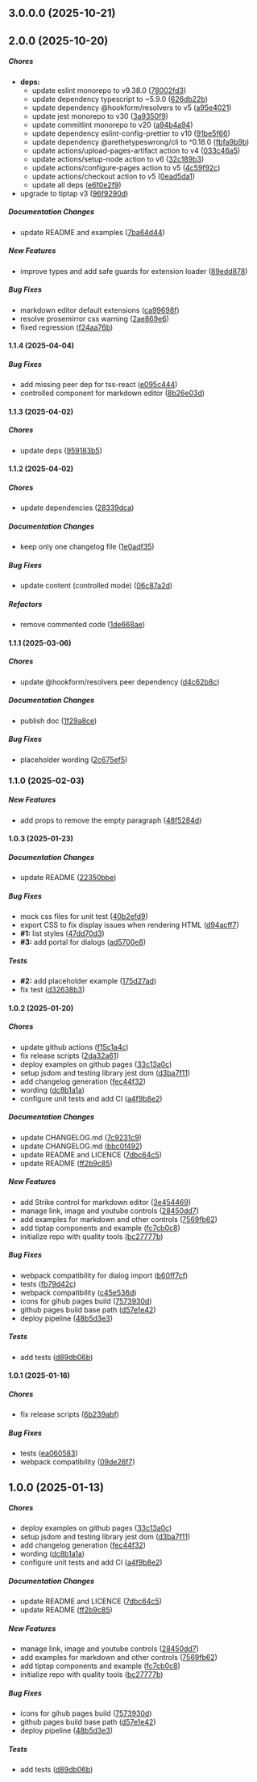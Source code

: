 ## 3.0.0.0 (2025-10-21)

## 2.0.0 (2025-10-20)

##### Chores

- **deps:**
    - update eslint monorepo to v9.38.0 ([78002fd3](https://github.com/IGNF/react-dsfr-tiptap/commit/78002fd3af89ef95d53566c568cebdf354aeb3be))
    - update dependency typescript to ~5.9.0 ([626db22b](https://github.com/IGNF/react-dsfr-tiptap/commit/626db22be088e966ab4c7cd7f5a74dafe11a76ee))
    - update dependency @hookform/resolvers to v5 ([a95e4021](https://github.com/IGNF/react-dsfr-tiptap/commit/a95e4021558133244a40ff78141946386e617877))
    - update jest monorepo to v30 ([3a9350f9](https://github.com/IGNF/react-dsfr-tiptap/commit/3a9350f9e3cc7f4907191cf38032c9f08960d024))
    - update commitlint monorepo to v20 ([a94b4a94](https://github.com/IGNF/react-dsfr-tiptap/commit/a94b4a94f24ac04d73b1d1ddcb936b2187f9a455))
    - update dependency eslint-config-prettier to v10 ([91be5f66](https://github.com/IGNF/react-dsfr-tiptap/commit/91be5f661857d0aa40c8632920683585087677a8))
    - update dependency @arethetypeswrong/cli to ^0.18.0 ([fbfa9b9b](https://github.com/IGNF/react-dsfr-tiptap/commit/fbfa9b9b875052af7c29ba328f8fccc0e7e01fd1))
    - update actions/upload-pages-artifact action to v4 ([033c46a5](https://github.com/IGNF/react-dsfr-tiptap/commit/033c46a549d95a3f28c586088e906f08f8be9133))
    - update actions/setup-node action to v6 ([32c189b3](https://github.com/IGNF/react-dsfr-tiptap/commit/32c189b31ea2ac23607841a7990911d7011da63f))
    - update actions/configure-pages action to v5 ([4c59f92c](https://github.com/IGNF/react-dsfr-tiptap/commit/4c59f92c05ea2f4529e5f4265333007dc256104b))
    - update actions/checkout action to v5 ([0ead5da1](https://github.com/IGNF/react-dsfr-tiptap/commit/0ead5da118f71ee85c4e1b865cc3409056519d2f))
    - update all deps ([e6f0e2f9](https://github.com/IGNF/react-dsfr-tiptap/commit/e6f0e2f95e556f384d61899092c49e15292dc37e))
- upgrade to tiptap v3 ([96f9290d](https://github.com/IGNF/react-dsfr-tiptap/commit/96f9290d01f5fb0b962f367f67c622263df9ca6d))

##### Documentation Changes

- update README and examples ([7ba64d44](https://github.com/IGNF/react-dsfr-tiptap/commit/7ba64d442e5c624b540860d20836dc8dcd01f1f1))

##### New Features

- improve types and add safe guards for extension loader ([89edd878](https://github.com/IGNF/react-dsfr-tiptap/commit/89edd878fede4448a648bbdf482bdbfded70f5af))

##### Bug Fixes

- markdown editor default extensions ([ca99698f](https://github.com/IGNF/react-dsfr-tiptap/commit/ca99698f6dbb90161adf39cd2e22a82b44ec4b27))
- resolve prosemirror css warning ([2ae869e6](https://github.com/IGNF/react-dsfr-tiptap/commit/2ae869e6bc284f6b35bb18dcf90f5246d1bb68a9))
- fixed regression ([f24aa76b](https://github.com/IGNF/react-dsfr-tiptap/commit/f24aa76bfeb869fd09058db3ec15f8d9a6303ac7))

#### 1.1.4 (2025-04-04)

##### Bug Fixes

- add missing peer dep for tss-react ([e095c444](https://github.com/IGNF/react-dsfr-tiptap/commit/e095c444cb817383296bf75bc58eae0a60cbdf8a))
- controlled component for markdown editor ([8b26e03d](https://github.com/IGNF/react-dsfr-tiptap/commit/8b26e03d833f23c8bc635543f5b28ad418bdaa4a))

#### 1.1.3 (2025-04-02)

##### Chores

- update deps ([959183b5](https://github.com/IGNF/react-dsfr-tiptap/commit/959183b5e5acf6c5819cd80ce1e9d734e0c75caa))

#### 1.1.2 (2025-04-02)

##### Chores

- update dependencies ([28339dca](https://github.com/IGNF/react-dsfr-tiptap/commit/28339dca603c772bf9bdadb1b91bf10f3e2f04b9))

##### Documentation Changes

- keep only one changelog file ([1e0adf35](https://github.com/IGNF/react-dsfr-tiptap/commit/1e0adf35a6f4becc865e0baddee618e45b3681c8))

##### Bug Fixes

- update content (controlled mode) ([06c87a2d](https://github.com/IGNF/react-dsfr-tiptap/commit/06c87a2d45fcdbc5aef272bd75a9ca5f4a550d8c))

##### Refactors

- remove commented code ([1de668ae](https://github.com/IGNF/react-dsfr-tiptap/commit/1de668aee28a42e38619958d88c1342bef72ea2e))

#### 1.1.1 (2025-03-06)

##### Chores

- update @hookform/resolvers peer dependency ([d4c62b8c](https://github.com/IGNF/react-dsfr-tiptap/commit/d4c62b8c3c0cb34ad2a4df0d4581234af453a286))

##### Documentation Changes

- publish doc ([1f29a8ce](https://github.com/IGNF/react-dsfr-tiptap/commit/1f29a8ced9c0075f5f60b98baf38c2413d7ae487))

##### Bug Fixes

- placeholder wording ([2c675ef5](https://github.com/IGNF/react-dsfr-tiptap/commit/2c675ef5a7c88188633eefbb63ffe090fccc5aea))

### 1.1.0 (2025-02-03)

##### New Features

- add props to remove the empty paragraph ([48f5284d](https://github.com/IGNF/react-dsfr-tiptap/commit/48f5284d1b59e9b6424b85edd6b8dc8ed55007fb))

#### 1.0.3 (2025-01-23)

##### Documentation Changes

- update README ([22350bbe](https://github.com/IGNF/react-dsfr-tiptap/commit/22350bbecfd1d97eebb38072d1f8f8d66db29d28))

##### Bug Fixes

- mock css files for unit test ([40b2efd9](https://github.com/IGNF/react-dsfr-tiptap/commit/40b2efd94f6ae11253619e562692e99777e31961))
- export CSS to fix display issues when rendering HTML ([d94acff7](https://github.com/IGNF/react-dsfr-tiptap/commit/d94acff7b18111845aa1f195ffba2b92426b9a3e))
- **#1:** list styles ([47dd70d3](https://github.com/IGNF/react-dsfr-tiptap/commit/47dd70d329ef7943a5da972d6827bda642353120))
- **#3:** add portal for dialogs ([ad5700e8](https://github.com/IGNF/react-dsfr-tiptap/commit/ad5700e8ab39fd5ceb0f37adbb8cd2c40c5f968e))

##### Tests

- **#2:** add placeholder example ([175d27ad](https://github.com/IGNF/react-dsfr-tiptap/commit/175d27ad45cd7b6ec7d5ad8d7d75abe0b758a30d))
- fix test ([d32638b3](https://github.com/IGNF/react-dsfr-tiptap/commit/d32638b33cc19aeba6f1816ce0083990917e07a9))

#### 1.0.2 (2025-01-20)

##### Chores

- update github actions ([f15c1a4c](https://github.com/IGNF/react-dsfr-tiptap/commit/f15c1a4c94de16c3b1e0368dcddb6cb54a4a6d62))
- fix release scripts ([2da32a61](https://github.com/IGNF/react-dsfr-tiptap/commit/2da32a61c8d9499d8dc3cb653497afe210e1afe0))
- deploy examples on github pages ([33c13a0c](https://github.com/IGNF/react-dsfr-tiptap/commit/33c13a0c3607e460ca95d5b441e75f48fc9af4c9))
- setup jsdom and testing library jest dom ([d3ba7f11](https://github.com/IGNF/react-dsfr-tiptap/commit/d3ba7f112a50d1d7f4a750de598a4058a7b0c213))
- add changelog generation ([fec44f32](https://github.com/IGNF/react-dsfr-tiptap/commit/fec44f3227874cc049f75fbbb2dc82e16e571281))
- wording ([dc8b1a1a](https://github.com/IGNF/react-dsfr-tiptap/commit/dc8b1a1aa4077a8fc5eb140dbd8192b222259479))
- configure unit tests and add CI ([a4f9b8e2](https://github.com/IGNF/react-dsfr-tiptap/commit/a4f9b8e25b0e6f82cffcda8980c23c27f2713234))

##### Documentation Changes

- update CHANGELOG.md ([7c9231c9](https://github.com/IGNF/react-dsfr-tiptap/commit/7c9231c9627b2d5701dce20f096128194317d71e))
- update CHANGELOG.md ([bbc0f492](https://github.com/IGNF/react-dsfr-tiptap/commit/bbc0f492050cb8129cc8f3c98578c499538134ef))
- update README and LICENCE ([7dbc64c5](https://github.com/IGNF/react-dsfr-tiptap/commit/7dbc64c52426ab7b4e171d0167000acef5d973c6))
- update README ([ff2b9c85](https://github.com/IGNF/react-dsfr-tiptap/commit/ff2b9c85df863595b8b51a13e693fff73e55054a))

##### New Features

- add Strike control for markdown editor ([3e454469](https://github.com/IGNF/react-dsfr-tiptap/commit/3e45446964629e88cfa662789c50002cc3834dbd))
- manage link, image and youtube controls ([28450dd7](https://github.com/IGNF/react-dsfr-tiptap/commit/28450dd75550404313b6470a9113ded6fc3261f3))
- add examples for markdown and other controls ([7569fb62](https://github.com/IGNF/react-dsfr-tiptap/commit/7569fb6258e91193e7ee35c634ce478b6fc4e3f1))
- add tiptap components and example ([fc7cb0c8](https://github.com/IGNF/react-dsfr-tiptap/commit/fc7cb0c883071cc95d864e4d34a9024ee538f004))
- initialize repo with quality tools ([bc27777b](https://github.com/IGNF/react-dsfr-tiptap/commit/bc27777b442d935e970f898396534b1a1f140aff))

##### Bug Fixes

- webpack compatibility for dialog import ([b60ff7cf](https://github.com/IGNF/react-dsfr-tiptap/commit/b60ff7cf44120f391f922e0127cf41458ee43767))
- tests ([fb79d42c](https://github.com/IGNF/react-dsfr-tiptap/commit/fb79d42cd014e39a313b10a77a457d8da0524f94))
- webpack compatibility ([c45e536d](https://github.com/IGNF/react-dsfr-tiptap/commit/c45e536d66e732fadc4a1e8abebe99c6ea3d1c7f))
- icons for gihub pages build ([7573930d](https://github.com/IGNF/react-dsfr-tiptap/commit/7573930d590d6f5df013741a60665a6dbe025689))
- github pages build base path ([d57e1e42](https://github.com/IGNF/react-dsfr-tiptap/commit/d57e1e4238b09ea2a00a7c456c67c1ca5b57301f))
- deploy pipeline ([48b5d3e3](https://github.com/IGNF/react-dsfr-tiptap/commit/48b5d3e39a2fc8c34cfaca2f445136ebbb170b35))

##### Tests

- add tests ([d89db06b](https://github.com/IGNF/react-dsfr-tiptap/commit/d89db06b15bdf0d9222588f286940e70045cb228))

#### 1.0.1 (2025-01-16)

##### Chores

- fix release scripts ([6b239abf](https://github.com/IGNF/react-dsfr-tiptap/commit/6b239abf8782ee9d025c7f55a28c5654189f123f))

##### Bug Fixes

- tests ([ea060583](https://github.com/IGNF/react-dsfr-tiptap/commit/ea06058366d407bfb4b1d009a919f4a5905b67f1))
- webpack compatibility ([09de26f7](https://github.com/IGNF/react-dsfr-tiptap/commit/09de26f7d8f134880343d1f40cb637e2a6a7fe7b))

## 1.0.0 (2025-01-13)

##### Chores

- deploy examples on github pages ([33c13a0c](https://github.com/IGNF/react-dsfr-tiptap/commit/33c13a0c3607e460ca95d5b441e75f48fc9af4c9))
- setup jsdom and testing library jest dom ([d3ba7f11](https://github.com/IGNF/react-dsfr-tiptap/commit/d3ba7f112a50d1d7f4a750de598a4058a7b0c213))
- add changelog generation ([fec44f32](https://github.com/IGNF/react-dsfr-tiptap/commit/fec44f3227874cc049f75fbbb2dc82e16e571281))
- wording ([dc8b1a1a](https://github.com/IGNF/react-dsfr-tiptap/commit/dc8b1a1aa4077a8fc5eb140dbd8192b222259479))
- configure unit tests and add CI ([a4f9b8e2](https://github.com/IGNF/react-dsfr-tiptap/commit/a4f9b8e25b0e6f82cffcda8980c23c27f2713234))

##### Documentation Changes

- update README and LICENCE ([7dbc64c5](https://github.com/IGNF/react-dsfr-tiptap/commit/7dbc64c52426ab7b4e171d0167000acef5d973c6))
- update README ([ff2b9c85](https://github.com/IGNF/react-dsfr-tiptap/commit/ff2b9c85df863595b8b51a13e693fff73e55054a))

##### New Features

- manage link, image and youtube controls ([28450dd7](https://github.com/IGNF/react-dsfr-tiptap/commit/28450dd75550404313b6470a9113ded6fc3261f3))
- add examples for markdown and other controls ([7569fb62](https://github.com/IGNF/react-dsfr-tiptap/commit/7569fb6258e91193e7ee35c634ce478b6fc4e3f1))
- add tiptap components and example ([fc7cb0c8](https://github.com/IGNF/react-dsfr-tiptap/commit/fc7cb0c883071cc95d864e4d34a9024ee538f004))
- initialize repo with quality tools ([bc27777b](https://github.com/IGNF/react-dsfr-tiptap/commit/bc27777b442d935e970f898396534b1a1f140aff))

##### Bug Fixes

- icons for gihub pages build ([7573930d](https://github.com/IGNF/react-dsfr-tiptap/commit/7573930d590d6f5df013741a60665a6dbe025689))
- github pages build base path ([d57e1e42](https://github.com/IGNF/react-dsfr-tiptap/commit/d57e1e4238b09ea2a00a7c456c67c1ca5b57301f))
- deploy pipeline ([48b5d3e3](https://github.com/IGNF/react-dsfr-tiptap/commit/48b5d3e39a2fc8c34cfaca2f445136ebbb170b35))

##### Tests

- add tests ([d89db06b](https://github.com/IGNF/react-dsfr-tiptap/commit/d89db06b15bdf0d9222588f286940e70045cb228))
